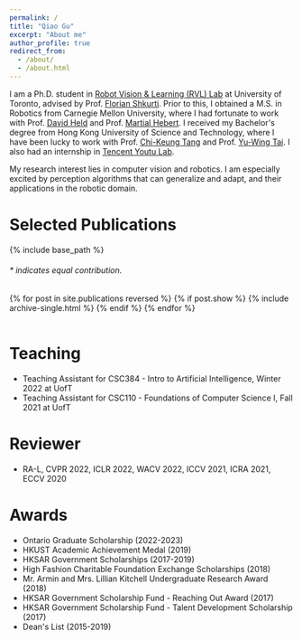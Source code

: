 ```yaml
---
permalink: /
title: "Qiao Gu"
excerpt: "About me"
author_profile: true
redirect_from: 
  - /about/
  - /about.html
---
```


I am a Ph.D. student in [Robot Vision & Learning (RVL) Lab](https://rvl.cs.toronto.edu/) at University of Toronto, advised by Prof. [Florian Shkurti](http://www.cs.toronto.edu/~florian/). Prior to this, I obtained a M.S. in Robotics from Carnegie Mellon University, where I had fortunate to work with Prof. [David Held](https://davheld.github.io/) and Prof. [Martial Hebert](http://www.cs.cmu.edu/~hebert/). I received my Bachelor's degree from Hong Kong University of Science and Technology, where I have been lucky to work with Prof. [Chi-Keung Tang](http://www.cs.ust.hk/~cktang/bio-sketch-review.htm) and Prof. [Yu-Wing Tai](https://www.cse.ust.hk/admin/people/faculty/profile/yuwing). I also had an internship in [Tencent Youtu Lab](https://open.youtu.qq.com/#/open). 

My research interest lies in computer vision and robotics. I am especially excited by perception algorithms that can generalize and adapt, and their applications in the robotic domain. 

# Selected Publications 

{% include base_path %}

<h6>* indicates equal contribution. </h6>

<table style="width:100%;border:0px;border-spacing:0px;border-collapse:separate;margin-right:auto;margin-left:auto;">
<tbody>
  {% for post in site.publications reversed %}
    {% if post.show %}
      {% include archive-single.html %}
    {% endif %}
  {% endfor %}
</tbody>
</table>

# Teaching

* Teaching Assistant for CSC384 - Intro to Artificial Intelligence, Winter 2022 at UofT
* Teaching Assistant for CSC110 - Foundations of Computer Science I, Fall 2021 at UofT

# Reviewer

* RA-L, CVPR 2022, ICLR 2022, WACV 2022, ICCV 2021, ICRA 2021, ECCV 2020

# Awards

* Ontario Graduate Scholarship (2022-2023)
* HKUST Academic Achievement Medal (2019)
* HKSAR Government Scholarships (2017-2019)
* High Fashion Charitable Foundation Exchange Scholarships (2018)
* Mr. Armin and Mrs. Lillian Kitchell Undergraduate Research Award (2018)
* HKSAR Government Scholarship Fund - Reaching Out Award (2017)
* HKSAR Government Scholarship Fund - Talent Development Scholarship (2017)
* Dean's List (2015-2019)
